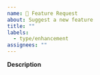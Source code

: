 ```yaml
---
name: 🚧 Feature Request
about: Suggest a new feature
title: ""
labels:
  - type/enhancement
assignees: ""
---
```


**Description**
<!-- if the suggested feature involves UI changes, include relevant screenshots, mockups, and/or wireframes -->
